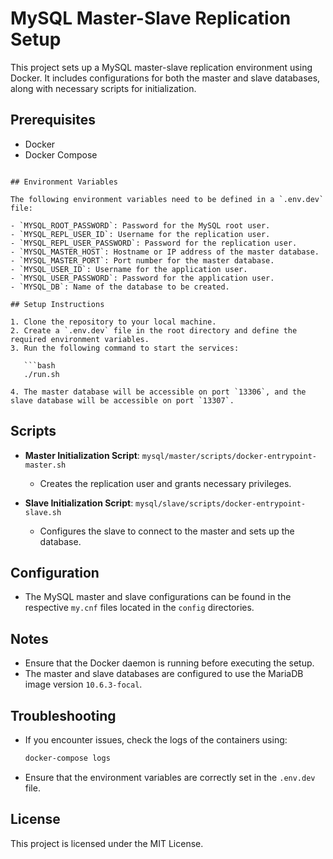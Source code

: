 # MySQL Master-Slave Replication Setup

This project sets up a MySQL master-slave replication environment using Docker. It includes configurations for both the master and slave databases, along with necessary scripts for initialization.

## Prerequisites

- Docker
- Docker Compose

````

## Environment Variables

The following environment variables need to be defined in a `.env.dev` file:

- `MYSQL_ROOT_PASSWORD`: Password for the MySQL root user.
- `MYSQL_REPL_USER_ID`: Username for the replication user.
- `MYSQL_REPL_USER_PASSWORD`: Password for the replication user.
- `MYSQL_MASTER_HOST`: Hostname or IP address of the master database.
- `MYSQL_MASTER_PORT`: Port number for the master database.
- `MYSQL_USER_ID`: Username for the application user.
- `MYSQL_USER_PASSWORD`: Password for the application user.
- `MYSQL_DB`: Name of the database to be created.

## Setup Instructions

1. Clone the repository to your local machine.
2. Create a `.env.dev` file in the root directory and define the required environment variables.
3. Run the following command to start the services:

   ```bash
   ./run.sh

4. The master database will be accessible on port `13306`, and the slave database will be accessible on port `13307`.
````

## Scripts

- **Master Initialization Script**: `mysql/master/scripts/docker-entrypoint-master.sh`

  - Creates the replication user and grants necessary privileges.

- **Slave Initialization Script**: `mysql/slave/scripts/docker-entrypoint-slave.sh`
  - Configures the slave to connect to the master and sets up the database.

## Configuration

- The MySQL master and slave configurations can be found in the respective `my.cnf` files located in the `config` directories.

## Notes

- Ensure that the Docker daemon is running before executing the setup.
- The master and slave databases are configured to use the MariaDB image version `10.6.3-focal`.

## Troubleshooting

- If you encounter issues, check the logs of the containers using:

  ```bash
  docker-compose logs
  ```

- Ensure that the environment variables are correctly set in the `.env.dev` file.

## License

This project is licensed under the MIT License.

